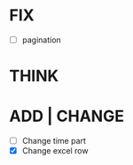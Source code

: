
# FIX

- [ ] pagination
 

# THINK



# ADD | CHANGE

- [ ] Change time part 
- [x] Change excel row